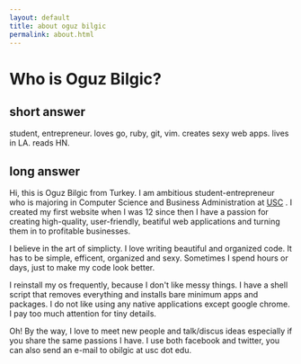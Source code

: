 ```yaml
---
layout: default
title: about oguz bilgic
permalink: about.html
---
```


# Who is Oguz Bilgic?

## short answer

student, entrepreneur. loves go, ruby, git, vim. creates sexy web apps. lives in
LA. reads HN.

## long answer

Hi, this is Oguz Bilgic from Turkey. I am ambitious student-entrepreneur who is
majoring in Computer Science and Business Administration at [USC](http://usc.edu)
. I created my first website when I was 12 since then I have a passion for 
creating high-quality, user-friendly, beatiful  web applications and turning them 
in to profitable businesses.

I believe in the art of simplicty. I love writing beautiful and organized
code. It has to be simple, efficent, organized and sexy. Sometimes I spend
hours or days, just to make my code look better.  

I reinstall my os frequently, because I don't like messy things. I have a shell 
script that removes everything and installs bare minimum apps and packages. I
do not like using any native applications except google chrome. I pay too much 
attention for tiny details.

Oh! By the way, I love to meet new people and talk/discus ideas especially if
you share the same passions I have. I use both facebook and twitter, you can
also send an e-mail to obilgic at usc dot edu.
